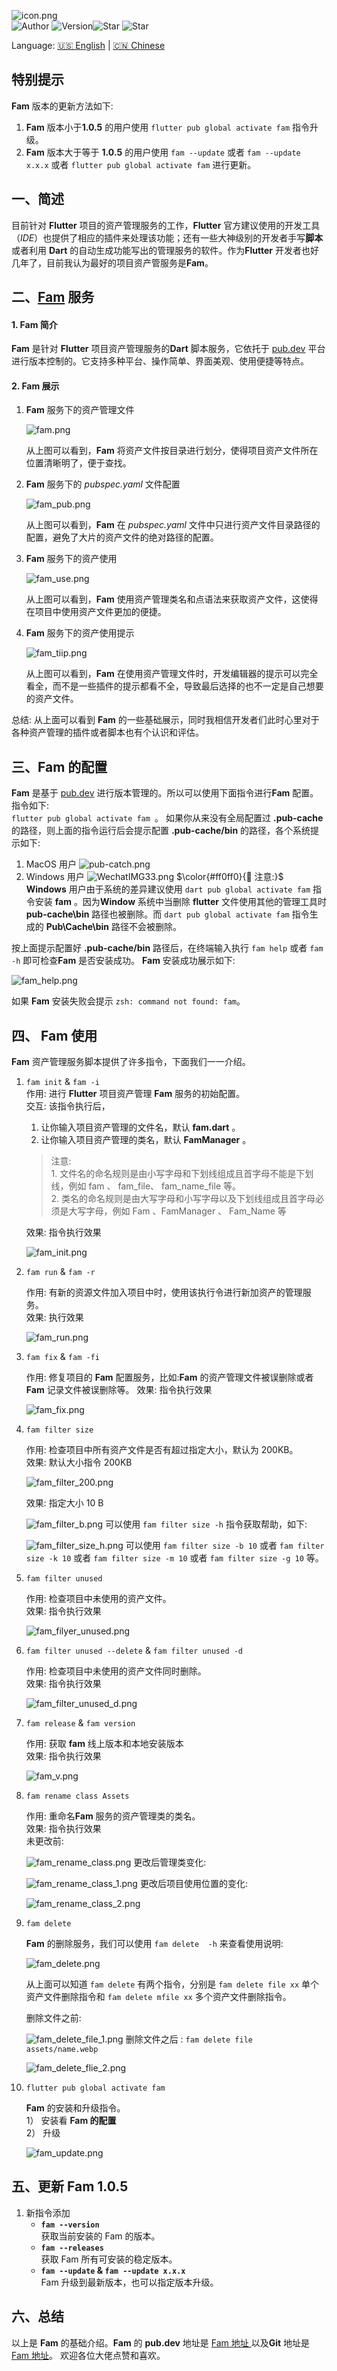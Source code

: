 

![icon.png](https://p3-juejin.byteimg.com/tos-cn-i-k3u1fbpfcp/1277c95cd18843a483fafe8c364a694f~tplv-k3u1fbpfcp-watermark.image?)    
![Author](https://github.com/zhoushuangjian001/flutter-fam/blob/master/images/author.png?raw=true) ![Version](https://github.com/zhoushuangjian001/flutter-fam/blob/master/images/version.png?raw=true)![Star](https://github.com/zhoushuangjian001/flutter-fam/blob/master/images/star.png?raw=true)  ![Star](https://github.com/zhoushuangjian001/flutter-fam/blob/master/images/fork.png?raw=true)  


Language: [🇺🇸 English](https://pub.dev/packages/fam) | [🇨🇳 Chinese](https://github.com/zhoushuangjian001/pub_images/blob/master/fam/md/README.md)
## 特别提示
**Fam** 版本的更新方法如下:    
1. **Fam** 版本小于**1.0.5** 的用户使用 `flutter pub global activate fam` 指令升级。
2. **Fam** 版本大于等于 **1.0.5** 的用户使用 `fam --update` 或者 `fam --update x.x.x` 或者 `flutter pub global activate fam` 进行更新。
 
## 一、简述
目前针对 **Flutter**  项目的资产管理服务的工作，**Flutter** 官方建议使用的开发工具（*IDE*）也提供了相应的插件来处理该功能；还有一些大神级别的开发者手写**脚本**或者利用 **Dart** 的自动生成功能写出的管理服务的软件。作为**Flutter** 开发者也好几年了，目前我认为最好的项目资产管服务是**Fam**。

## 二、[Fam](https://pub.dev/packages/fam) 服务
#### 1. Fam 简介
**Fam** 是针对 **Flutter** 项目资产管理服务的**Dart** 脚本服务，它依托于 [pub.dev](https://pub.dev/https://pub.dev/) 平台进行版本控制的。它支持多种平台、操作简单、界面美观、使用便捷等特点。

#### 2. Fam 展示
1. **Fam** 服务下的资产管理文件

    ![fam.png](https://p1-juejin.byteimg.com/tos-cn-i-k3u1fbpfcp/e50cdf004d25459ba8c6ac1335fa9e77~tplv-k3u1fbpfcp-watermark.image?)
      
     从上图可以看到，**Fam** 将资产文件按目录进行划分，使得项目资产文件所在位置清晰明了，便于查找。
2. **Fam** 服务下的 *pubspec.yaml* 文件配置
                 
    ![fam_pub.png](https://p3-juejin.byteimg.com/tos-cn-i-k3u1fbpfcp/2ce95a8823b64c6e99e091efd72992ed~tplv-k3u1fbpfcp-watermark.image?)
    
    从上图可以看到，**Fam** 在 *pubspec.yaml* 文件中只进行资产文件目录路径的配置，避免了大片的资产文件的绝对路径的配置。
    
3. **Fam** 服务下的资产使用

    ![fam_use.png](https://p3-juejin.byteimg.com/tos-cn-i-k3u1fbpfcp/72d4580f3af54fd7b8994951ec730d8b~tplv-k3u1fbpfcp-watermark.image?)
    
    从上图可以看到，**Fam** 使用资产管理类名和点语法来获取资产文件，这使得在项目中使用资产文件更加的便捷。
    
4. **Fam** 服务下的资产使用提示

    ![fam_tiip.png](https://p1-juejin.byteimg.com/tos-cn-i-k3u1fbpfcp/53c6e5f6721f4db78c1299a2c45339e0~tplv-k3u1fbpfcp-watermark.image?)
    
     从上图可以看到，**Fam** 在使用资产管理文件时，开发编辑器的提示可以完全看全，而不是一些插件的提示都看不全，导致最后选择的也不一定是自己想要的资产文件。


总结: 从上面可以看到 **Fam** 的一些基础展示，同时我相信开发者们此时心里对于各种资产管理的插件或者脚本也有个认识和评估。

## 三、Fam 的配置

**Fam** 是基于 [pub.dev](https://pub.dev/packages/fam) 进行版本管理的。所以可以使用下面指令进行**Fam** 配置。 指令如下:    
`flutter pub global activate fam `。 如果你从来没有全局配置过 **.pub-cache** 的路径，则上面的指令运行后会提示配置 **.pub-cache/bin** 的路径，各个系统提示如下:

1. MacOS 用户
    ![pub-catch.png](https://p9-juejin.byteimg.com/tos-cn-i-k3u1fbpfcp/f774c0cf80364a8a8b5e7ee86136570c~tplv-k3u1fbpfcp-watermark.image?)
2. Windows 用户
    ![WechatIMG33.png](https://p1-juejin.byteimg.com/tos-cn-i-k3u1fbpfcp/99e032546a3b45669b14eb1e5b1ab8fb~tplv-k3u1fbpfcp-watermark.image?)
$\color{#ff0ff0}{📢 注意:}$    
**Windows** 用户由于系统的差异建议使用 `dart pub global activate fam` 指令安装 **fam** 。因为**Window** 系统中当删除 **flutter** 文件使用其他的管理工具时 **pub-cache\bin** 路径也被删除。而 `dart pub global activate fam` 指令生成的 **Pub\Cache\bin** 路径不会被删除。 

按上面提示配置好 **.pub-cache/bin** 路径后，在终端输入执行 `fam help` 或者 `fam -h` 即可检查**Fam** 是否安装成功。 **Fam** 安装成功展示如下:

![fam_help.png](https://p9-juejin.byteimg.com/tos-cn-i-k3u1fbpfcp/ffdcf3880e874549866bcf9db86b4069~tplv-k3u1fbpfcp-watermark.image?)

如果  **Fam** 安装失败会提示 `zsh: command not found: fam`。


##  四、 Fam 使用
**Fam** 资产管理服务脚本提供了许多指令，下面我们一一介绍。
1. `fam init`  & `fam -i`  
    作用: 进行 **Flutter** 项目资产管理 **Fam** 服务的初始配置。    
    交互: 该指令执行后，
    1. 让你输入项目资产管理的文件名，默认 **fam.dart** 。
    2. 让你输入项目资产管理的类名，默认 **FamManager** 。 
               
    > 注意:    
        1. 文件名的命名规则是由小写字母和下划线组成且首字母不能是下划线，例如 fam 、 fam_file、 fam_name_file 等。           
        2. 类名的命名规则是由大写字母和小写字母以及下划线组成且首字母必须是大写字母，例如 Fam 、FamManager 、 Fam_Name 等
   
   效果: 指令执行效果
   
    ![fam_init.png](https://p1-juejin.byteimg.com/tos-cn-i-k3u1fbpfcp/4807eb71527a4d5189c95447d01b716a~tplv-k3u1fbpfcp-watermark.image?)


2. `fam run` & `fam -r`
     
    作用: 有新的资源文件加入项目中时，使用该执行令进行新加资产的管理服务。    
    效果: 执行效果
    
    ![fam_run.png](https://p6-juejin.byteimg.com/tos-cn-i-k3u1fbpfcp/009f4b7885fe487d818062ae3aa32ce1~tplv-k3u1fbpfcp-watermark.image?)
    
3. `fam fix` & `fam -fi`    

    作用: 修复项目的 **Fam** 配置服务，比如:**Fam** 的资产管理文件被误删除或者 **Fam** 记录文件被误删除等。
    效果: 指令执行效果
    
    ![fam_fix.png](https://p6-juejin.byteimg.com/tos-cn-i-k3u1fbpfcp/d24448759f924496bca31c36ee0a99bc~tplv-k3u1fbpfcp-watermark.image?)
    
4. `fam filter size`
    
    作用: 检查项目中所有资产文件是否有超过指定大小，默认为  200KB。     
    效果: 默认大小指令 200KB
    
    ![fam_filter_200.png](https://p6-juejin.byteimg.com/tos-cn-i-k3u1fbpfcp/49d9298532584ef0ab4acc16751856d8~tplv-k3u1fbpfcp-watermark.image?)
    
    效果: 指定大小 10 B
    
    ![fam_filter_b.png](https://p1-juejin.byteimg.com/tos-cn-i-k3u1fbpfcp/1c85267b68a245709352ab526bb1561a~tplv-k3u1fbpfcp-watermark.image?)
    可以使用  `fam filter size -h` 指令获取帮助，如下:
    
    ![fam_filter_size_h.png](https://p1-juejin.byteimg.com/tos-cn-i-k3u1fbpfcp/70c46f10361d4051af5d841a3e7aacac~tplv-k3u1fbpfcp-watermark.image?)
    可以使用 `fam filter size -b 10` 或者 `fam filter size -k 10` 或者 `fam filter size -m 10` 或者 `fam filter size -g 10` 等。
    
 
 5. `fam filter unused`
      
    作用: 检查项目中未使用的资产文件。       
    效果: 指令执行效果
    
    ![fam_filyer_unused.png](https://p6-juejin.byteimg.com/tos-cn-i-k3u1fbpfcp/a5c5f4cb82494710908bf2b1d63b8503~tplv-k3u1fbpfcp-watermark.image?)
    
 6. `fam filter unused --delete` & `fam filter unused -d`
 
    作用: 检查项目中未使用的资产文件同时删除。        
    效果: 指令执行效果
  
      ![fam_filter_unused_d.png](https://p6-juejin.byteimg.com/tos-cn-i-k3u1fbpfcp/9224d181ddc24127b510c65f3b428b1a~tplv-k3u1fbpfcp-watermark.image?)
  
 7.  `fam release` &  `fam version`
 
     作用: 获取 **fam** 线上版本和本地安装版本      
     效果: 指令执行效果
      
      ![fam_v.png](https://p3-juejin.byteimg.com/tos-cn-i-k3u1fbpfcp/210a203e0f87419c9821ec4f648ae28d~tplv-k3u1fbpfcp-watermark.image?)
      
 8. `fam rename class Assets` 
     
     作用: 重命名**Fam** 服务的资产管理类的类名。      
     效果: 指令执行效果      
     未更改前: 
             
    ![fam_rename_class.png](https://p1-juejin.byteimg.com/tos-cn-i-k3u1fbpfcp/6c4031ff9e4e4f74adb7bf6abd9118c5~tplv-k3u1fbpfcp-watermark.image?)
     更改后管理类变化:
     
    ![fam_rename_class_1.png](https://p1-juejin.byteimg.com/tos-cn-i-k3u1fbpfcp/927ec5af204442de8f0e8a37d49fc75b~tplv-k3u1fbpfcp-watermark.image?)
    更改后项目使用位置的变化:
    
    ![fam_rename_class_2.png](https://p1-juejin.byteimg.com/tos-cn-i-k3u1fbpfcp/56bc4d06a69947c5bd9c03c89ef89918~tplv-k3u1fbpfcp-watermark.image?)
 
 9. `fam delete`
     
    **Fam** 的删除服务，我们可以使用 `fam delete  -h` 来查看使用说明:
    
    ![fam_delete.png](https://p3-juejin.byteimg.com/tos-cn-i-k3u1fbpfcp/1f93cf122aa64c7f939fb88992b97cc4~tplv-k3u1fbpfcp-watermark.image?)
    
    从上面可以知道 `fam delete` 有两个指令，分别是 `fam delete file xx` 单个资产文件删除指令和 `fam delete mfile xx` 多个资产文件删除指令。
    
    删除文件之前:  
    
    ![fam_delete_file_1.png](https://p6-juejin.byteimg.com/tos-cn-i-k3u1fbpfcp/64a9622a81f24ba3ba66ed60b866b9d9~tplv-k3u1fbpfcp-watermark.image?)
    删除文件之后 : `fam delete file assets/name.webp`
    
    ![fam_delete_flie_2.png](https://p3-juejin.byteimg.com/tos-cn-i-k3u1fbpfcp/43b163a0fd9542418d23520d50715c7c~tplv-k3u1fbpfcp-watermark.image?)
    
10. `flutter pub global activate fam`
    
    **Fam** 的安装和升级指令。      
    1） 安装看 **Fam 的配置**     
    2） 升级
        
    ![fam_update.png](https://p9-juejin.byteimg.com/tos-cn-i-k3u1fbpfcp/8b7feb16618a49ca83ceda3cbd0d63fc~tplv-k3u1fbpfcp-watermark.image?)

## 五、更新 Fam 1.0.5
  1. 新指令添加    
     - **`fam --version`**    
        获取当前安装的 Fam 的版本。
     - **`fam --releases`**    
        获取 Fam 所有可安装的稳定版本。
     - **`fam --update` & `fam --update x.x.x`**    
        Fam 升级到最新版本，也可以指定版本升级。
    
## 六、总结
  以上是 **Fam** 的基础介绍。**Fam** 的 **pub.dev** 地址是 [Fam 地址 ](https://pub.dev/packages/fam) 以及**Git** 地址是 [Fam 地址](https://github.com/zhoushuangjian001/fam)。 欢迎各位大佬点赞和喜欢。
